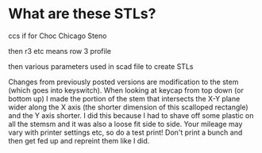 # What are these STLs?

ccs if for Choc Chicago Steno

then r3 etc means row 3 profile

then various parameters used in scad file to create STLs

Changes from previously posted versions are modification to the stem (which goes into keyswitch). When looking at keycap from top down (or bottom up) I made the portion of the stem that intersects the X-Y plane wider along the X axis (the shorter dimension of this scalloped rectangle) and the Y axis shorter. I did this because I had to shave off some plastic on all the stemsm and it was also a loose fit side to side. Your mileage may vary with printer settings etc, so do a test print! Don't print a bunch and then get fed up and repreint them like I did.
